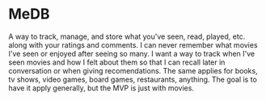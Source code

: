 # MeDB
A way to track, manage, and store what you've seen, read, played, etc. along with your ratings and comments. I can never remember what movies I've seen or enjoyed after seeing so many. I want a way to track when I've seen movies and how I felt about them so that I can recall later in conversation or when giving recomendations. The same applies for books, tv shows, video games, board games, restaurants, anything. The goal is to have it apply generally, but the MVP is just with movies.